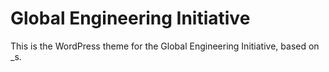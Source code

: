 Global Engineering Initiative
===

This is the WordPress theme for the Global Engineering Initiative, based on _s.